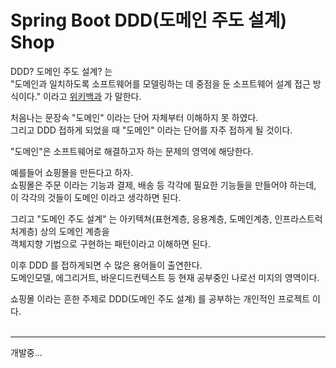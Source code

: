 # Spring Boot DDD(도메인 주도 설계) Shop

DDD? 도메인 주도 설계? 는<br>
"도메인과 일치하도록 소프트웨어를 모델링하는 데 중점을 둔 소프트웨어 설계 접근 방식이다." 이라고 [위키백과](https://ko.wikipedia.org/wiki/%EB%8F%84%EB%A9%94%EC%9D%B8_%EC%A3%BC%EB%8F%84_%EC%84%A4%EA%B3%84) 가 말한다.<br>

처음나는 문장속 "도메인" 이라는 단어 자체부터 이해하지 못 하였다.<br>
그리고 DDD 접하게 되었을 때 "도메인" 이라는 단어를 자주 접하게 될 것이다.<br>

"도메인"은 소프트웨어로 해결하고자 하는 문제의 영역에 해당한다.<br>

예를들어 쇼핑몰을 만든다고 하자.<br>
쇼핑몰은 주문 이라는 기능과 결제, 배송 등 각각에 필요한 기능들을 만들어야 하는데,<br> 
이 각각의 것들이 도메인 이라고 생각하면 된다.

그리고 "도메인 주도 설계" 는 아키텍쳐(표현계층, 응용계층, 도메인계층, 인프라스트럭처계층) 상의 도메인 계층을<br>
객체지향 기법으로 구현하는 패턴이라고 이해하면 된다.

이후 DDD 를 접하게되면 수 많은 용어들이 출연한다.<br>
도메인모델, 에그리거트, 바운디드컨텍스트 등 현재 공부중인 나로선 미지의 영역이다.<br>

쇼핑몰 이라는 흔한 주제로 DDD(도메인 주도 설계) 를 공부하는 개인적인 프로젝트 이다.<br><br>

---
개발중...